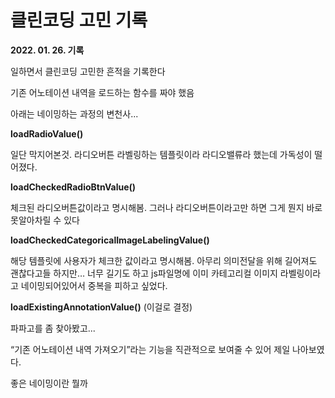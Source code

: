 # 클린코딩 고민 기록

**2022. 01. 26. 기록**

일하면서 클린코딩 고민한 흔적을 기록한다

기존 어노테이션 내역을 로드하는 함수를 짜야 했음

아래는 네이밍하는 과정의 변천사...

**loadRadioValue()**

일단 막지어본것. 라디오버튼 라벨링하는 템플릿이라 라디오밸류라 했는데 가독성이 떨어졌다.

**loadCheckedRadioBtnValue()**

체크된 라디오버튼값이라고 명시해봄. 그러나 라디오버튼이라고만 하면 그게 뭔지 바로 못알아차릴 수 있다

**loadCheckedCategoricalImageLabelingValue()**

해당 템플릿에 사용자가 체크한 값이라고 명시해봄. 아무리 의미전달을 위해 길어져도 괜찮다고들 하지만… 너무 길기도 하고 js파일명에 이미 카테고리컬 이미지 라벨링이라고 네이밍되어있어서 중복을 피하고 싶었다.

**loadExistingAnnotationValue()** (이걸로 결정)

파파고를 좀 찾아봤고...

“기존 어노테이션 내역 가져오기”라는 기능을 직관적으로 보여줄 수 있어 제일 나아보였다.

좋은 네이밍이란 뭘까
